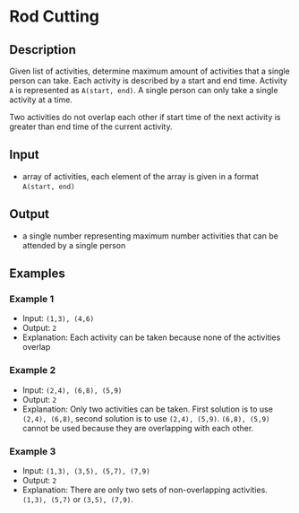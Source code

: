 # Rod Cutting

## Description

Given list of activities, determine maximum amount of activities that a single person can take. Each activity is
described by a start and end time. Activity `A` is represented as `A(start, end)`. A single person can only take a
single
activity at a time.

Two activities do not overlap each other if start time of the next activity is greater than end time of the current
activity.

## Input

* array of activities, each element of the array is given in a format `A(start, end)`

## Output

* a single number representing maximum number activities that can be attended by a single person

## Examples

### Example 1

* Input: `(1,3), (4,6)`
* Output: `2`
* Explanation: Each activity can be taken because none of the activities overlap

### Example 2

* Input: `(2,4), (6,8), (5,9)`
* Output: `2`
* Explanation: Only two activities can be taken. First solution is to use `(2,4), (6,8)`, second solution is to use
  `(2,4), (5,9)`. `(6,8), (5,9)` cannot be used because they are overlapping with each other.

### Example 3

* Input: `(1,3), (3,5), (5,7), (7,9)`
* Output: `2`
* Explanation: There are only two sets of non-overlapping activities. `(1,3), (5,7)` or `(3,5), (7,9)`. 
